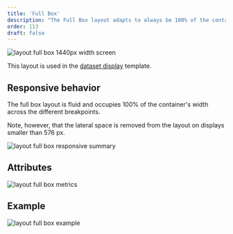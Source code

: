 ```yaml
---
title: 'Full Box'
description: "The Full Box layout adapts to always be 100% of the container's width, occupying twelve columns of the grid."
order: 113
draft: false
---
```


![layout full box 1440px width screen](/images/lexicon/layoutfb01.jpg)

This layout is used in the [dataset display](../../../core-components/dataset-display) template.

## Responsive behavior

The full box layout is fluid and occupies 100% of the container's width across the different breakpoints.

Note, however, that the lateral space is removed from the layout on displays smaller than 576 px.

![layout full box responsive summary](/images/lexicon/layoutfbsummary.jpg)

## Attributes

![layout full box metrics](/images/lexicon/layoutfbmetrics01.jpg)

## Example

![layout full box example](/images/lexicon/layoutfbmetricsexample.jpg)
